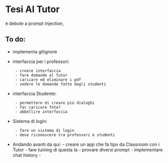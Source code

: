 # Tesi AI Tutor
è debole a prompt injection, 

## To do:

- implementa gitignore

- interfaccia per i professori: 

       - creare interfaccia
       - fare domande al Tutor
       - caricare ed eliminare i pdf 
       - vedere le domande fatte dagli studenti

- interfaccia Studente:

       - permettere di creare più dialoghi 
       - far caricare foto?
       - abbellire interfaccia
- Sistema di login:
  
       - fare un sistema di login
       - deve riconoscere tra professori e studenti
  
- Andando avanti da qui:
       - creare un app che fa tipo da Classroom con i Tutor
       - fare tuining di questa Ia
       - provare diversi prompt 
       - implementare chat history
       - 
